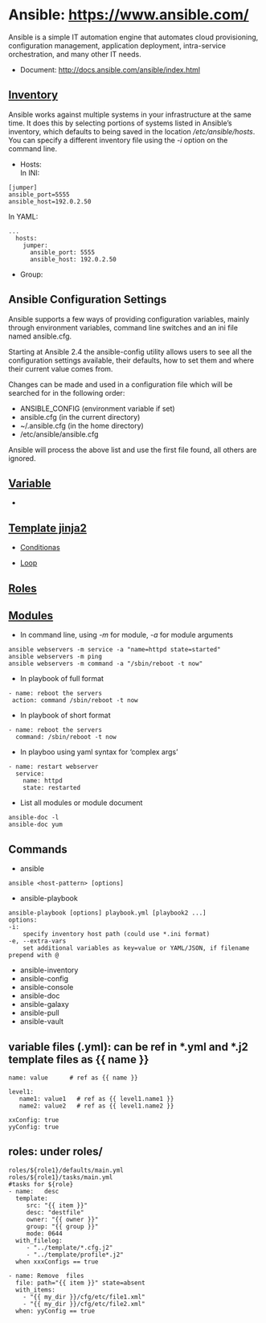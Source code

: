 # Ansible: https://www.ansible.com/
Ansible is a simple IT automation engine that automates cloud provisioning, configuration management, application deployment, intra-service orchestration, and many other IT needs.

- Document: http://docs.ansible.com/ansible/index.html

## [Inventory](http://docs.ansible.com/ansible/latest/user_guide/intro_inventory.html)
Ansible works against multiple systems in your infrastructure at the same time. It does this by selecting portions of systems listed in Ansible’s inventory, which defaults to being saved in the location */etc/ansible/hosts*. You can specify a different inventory file using the *-i <path>* option on the command line.

- Hosts:  
In INI:
```
[jumper] 
ansible_port=5555
ansible_host=192.0.2.50
```
In YAML:
```
...
  hosts:
    jumper:
      ansible_port: 5555
      ansible_host: 192.0.2.50
```

- Group:

## Ansible Configuration Settings
Ansible supports a few ways of providing configuration variables, mainly through environment variables, 
command line switches and an ini file named ansible.cfg.

Starting at Ansible 2.4 the ansible-config utility allows users to see all the configuration settings available, their defaults, how to set them and where their current value comes from.

Changes can be made and used in a configuration file which will be searched for in the following order:
- ANSIBLE_CONFIG (environment variable if set)
- ansible.cfg (in the current directory)
- ~/.ansible.cfg (in the home directory)
- /etc/ansible/ansible.cfg

Ansible will process the above list and use the first file found, all others are ignored.

 ## [Variable](http://docs.ansible.com/ansible/latest/user_guide/playbooks_variables.html)
 - 
 
 ## [Template jinja2](http://docs.ansible.com/ansible/latest/user_guide/playbooks_templating.html)
 
 - [Conditionas](https://docs.ansible.com/ansible/latest/user_guide/playbooks_conditionals.html)
 
 - [Loop](https://docs.ansible.com/ansible/latest/user_guide/playbooks_loops.html)
 
 ## [Roles](https://docs.ansible.com/ansible/latest/user_guide/playbooks_reuse_roles.html)
 
 
 ## [Modules](http://docs.ansible.com/ansible/latest/user_guide/modules.html)
 - In command line, using *-m* for module, *-a* for module arguments
 ```
ansible webservers -m service -a "name=httpd state=started"
ansible webservers -m ping
ansible webservers -m command -a "/sbin/reboot -t now"
 ```
- In playbook of full format 
 ```
 - name: reboot the servers
  action: command /sbin/reboot -t now
  ```
- In playbook of short format
```
- name: reboot the servers
  command: /sbin/reboot -t now
```
- In playboo using yaml syntax for ‘complex args’
```
- name: restart webserver
  service:
    name: httpd
    state: restarted
 ```
 - List all modules or module document
 ```
 ansible-doc -l
 ansible-doc yum
 ```

## Commands
- ansible
```
ansible <host-pattern> [options]
```
- ansible-playbook
```
ansible-playbook [options] playbook.yml [playbook2 ...]
options:
-i: 
    specify inventory host path (could use *.ini format)
-e, --extra-vars
    set additional variables as key=value or YAML/JSON, if filename prepend with @
```
- ansible-inventory
- ansible-config
- ansible-console 
- ansible-doc 
- ansible-galaxy 
- ansible-pull 
- ansible-vault


## variable files (.yml): can be ref in \*.yml and \*.j2 template files as {{ name }}
```
name: value      # ref as {{ name }}

level1:
   name1: value1   # ref as {{ level1.name1 }}
   name2: value2   # ref as {{ level1.name2 }}

xxConfig: true
yyConfig: true

```

## roles: under roles/
```
roles/${role1}/defaults/main.yml
roles/${role1}/tasks/main.yml
#tasks for ${role}
- name:   desc
  template:
     src: "{{ item }}"
     desc: "destfile"
     owner: "{{ owner }}"
     group: "{{ group }}"
     mode: 0644
  with_filelog:
     - "../template/*.cfg.j2"
     - "../template/profile*.j2"
  when xxxConfigs == true     

- name: Remove  files
  file: path="{{ item }}" state=absent
  with_items:
    - "{{ my_dir }}/cfg/etc/file1.xml"
    - "{{ my_dir }}/cfg/etc/file2.xml"
  when: yyConfig == true
```
